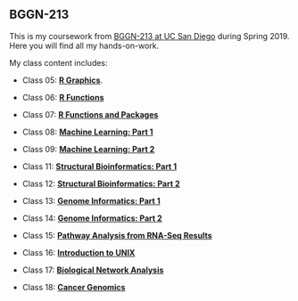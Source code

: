## BGGN-213

This is my coursework from [BGGN-213 at UC San Diego](https://bioboot.github.io/bggn213_S19/) during Spring 2019. Here you will find all my hands-on-work. 

My class content includes:

- Class 05: [**R Graphics**](https://github.com/fjl005/bggn213/blob/master/class05/class05.md).

- Class 06: [**R Functions**](https://github.com/fjl005/bggn213/blob/master/class06/class06.md)

- Class 07: [**R Functions and Packages**](https://github.com/fjl005/bggn213/blob/master/class07/class07.md)

- Class 08: [**Machine Learning: Part 1**](https://github.com/fjl005/bggn213/blob/master/class08/class08.md)

- Class 09: [**Machine Learning: Part 2**](https://github.com/fjl005/bggn213/blob/master/class09/class09.md)

- Class 11: [**Structural Bioinformatics: Part 1**](https://github.com/fjl005/bggn213/blob/master/class11/class11.md)

- Class 12: [**Structural Bioinformatics: Part 2**](https://github.com/fjl005/bggn213/blob/master/class12/class12.md)

- Class 13: [**Genome Informatics: Part 1**](https://github.com/fjl005/bggn213/blob/master/class13/class13.md)

- Class 14: [**Genome Informatics: Part 2**](https://raw.githubusercontent.com/fjl005/bggn213/master/class14_new/class14.md)

- Class 15: [**Pathway Analysis from RNA-Seq Results**](https://github.com/fjl005/bggn213/blob/master/class15_new/class15.md)

- Class 16: [**Introduction to UNIX**](https://github.com/fjl005/bggn213/blob/master/class16/class16.md)

- Class 17: [**Biological Network Analysis**](https://github.com/fjl005/bggn213/blob/master/class17/class17.md)

- Class 18: [**Cancer Genomics**](https://github.com/fjl005/bggn213/blob/master/class18/class18.md)
